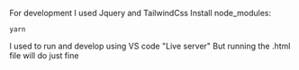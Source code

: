 For development I used Jquery and TailwindCss
Install node_modules:

    yarn

I used to run and develop using VS code "Live server"
But running the .html file will do just fine
